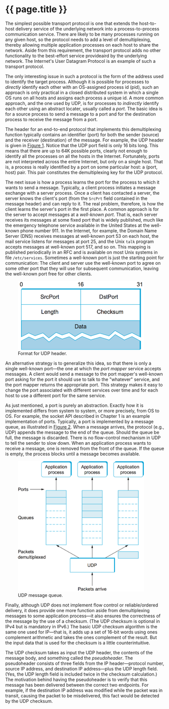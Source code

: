 # {{ page.title }}

The simplest possible transport protocol is one that extends the
host-to-host delivery service of the underlying network into a
process-to-process communication service. There are likely to be many
processes running on any given host, so the protocol needs to add a
level of demultiplexing, thereby allowing multiple application processes
on each host to share the network. Aside from this requirement, the
transport protocol adds no other functionality to the best-effort
service provideaird by the underlying network. The Internet's User Datagram
Protocol is an example of such a transport protocol.

The only interesting issue in such a protocol is the form of the address
used to identify the target process. Although it is possible for
processes to *directly* identify each other with an OS-assigned process
id (pid), such an approach is only practical in a closed distributed
system in which a single OS runs on all hosts and assigns each process a
unique id. A more common approach, and the one used by UDP, is for
processes to *indirectly* identify each other using an abstract locater,
usually called a *port*. The basic idea is for a source process to send
a message to a port and for the destination process to receive the
message from a port.

The header for an end-to-end protocol that implements this
demultiplexing function typically contains an identifier (port) for both
the sender (source) and the receiver (destination) of the message. For
example, the UDP header is given in [Figure 1](#udp-format). Notice
that the UDP port field is only 16 bits long. This means that there are
up to 64K possible ports, clearly not enough to identify all the
processes on all the hosts in the Internet. Fortunately, ports are not
interpreted across the entire Internet, but only on a single host. That
is, a process is really identified by a port on some particular host: a
(port, host) pair. This pair constitutes the demultiplexing key for
the UDP protocol.

The next issue is how a process learns the port for the process to which
it wants to send a message. Typically, a client process initiates a
message exchange with a server process. Once a client has contacted a
server, the server knows the client's port (from the `SrcPrt` field
contained in the message header) and can reply to it. The real problem,
therefore, is how the client learns the server's port in the first
place. A common approach is for the server to accept messages at a
*well-known port*. That is, each server receives its messages at some
fixed port that is widely published, much like the emergency telephone
service available in the United States at the well-known phone
number 911. In the Internet, for example, the Domain Name Server (DNS)
receives messages at well-known port 53 on each host, the mail service
listens for messages at port 25, and the Unix `talk` program accepts
messages at well-known port 517, and so on. This mapping is published
periodically in an RFC and is available on most Unix systems in file
`/etc/services`. Sometimes a well-known port is just the starting point
for communication: The client and server use the well-known port to
agree on some other port that they will use for subsequent
communication, leaving the well-known port free for other clients.

<figure>
	<a id="udp-format"></a>
	<img src="figures/f05-01-9780123850591.png" width="400px"/>
	<figcaption>Format for UDP header.</figcaption>
</figure>

An alternative strategy is to generalize this idea, so that there is
only a single well-known port—the one at which the *port mapper*
service accepts messages. A client would send a message to the port
mapper's well-known port asking for the port it should use to talk to
the "whatever" service, and the port mapper returns the appropriate
port. This strategy makes it easy to change the port associated with
different services over time and for each host to use a different port
for the same service.

As just mentioned, a port is purely an abstraction. Exactly how it is
implemented differs from system to system, or more precisely, from OS to
OS. For example, the socket API described in Chapter 1 is an example
implementation of ports. Typically, a port is implemented by a message
queue, as illustrated in [Figure 2](#udp-queue). When a message
arrives, the protocol (e.g., UDP) appends the message to the end of the
queue. Should the queue be full, the message is discarded. There is no
flow-control mechanism in UDP to tell the sender to slow down. When an
application process wants to receive a message, one is removed from the
front of the queue. If the queue is empty, the process blocks until a
message becomes available.

<figure>
	<a id="udp-queue"></a>
	<img src="figures/f05-02-9780123850591.png" width="400px"/>
	<figcaption>UDP message queue.</figcaption>
</figure>

Finally, although UDP does not implement flow control or
reliable/ordered delivery, it does provide one more function aside from
demultiplexing messages to some application process—it also ensures
the correctness of the message by the use of a checksum. (The UDP
checksum is optional in IPv4 but is mandatory in IPv6.) The basic UDP
checksum algorithm is the same one used for IP—that is, it adds up a
set of 16-bit words using ones complement arithmetic and takes the ones
complement of the result. But the input data that is used for the
checksum is a little counterintuitive.

The UDP checksum takes as input the UDP header, the contents of the
message body, and something called the *pseudoheader*. The pseudoheader
consists of three fields from the IP header—protocol number, source IP
address, and destination IP address—plus the UDP length field. (Yes,
the UDP length field is included twice in the checksum calculation.) The
motivation behind having the pseudoheader is to verify that this message
has been delivered between the correct two endpoints. For example, if
the destination IP address was modified while the packet was in transit,
causing the packet to be misdelivered, this fact would be detected by
the UDP checksum.
